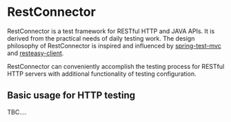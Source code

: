 # RestConnector
RestConnector is a test framework for RESTful HTTP and JAVA APIs. It is derived from the practical needs of daily testing work. The design philosophy of RestConnector is inspired and influenced by [spring-test-mvc](https://github.com/spring-projects/spring-test-mvc) and [resteasy-client](https://github.com/resteasy/Resteasy).

RestConnector can conveniently accomplish the testing process for RESTful HTTP servers with additional functionality of testing configuration.

## Basic usage for HTTP testing

TBC....
